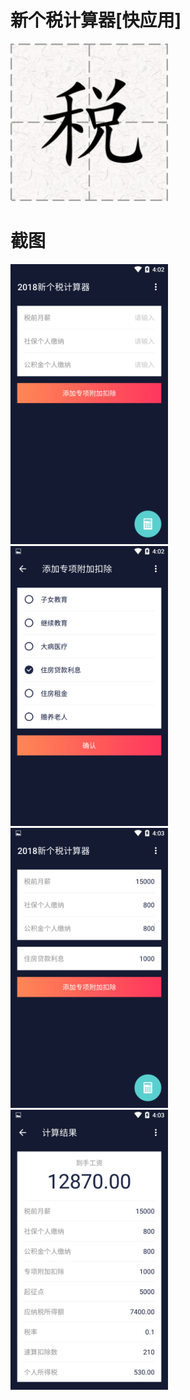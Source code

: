 # 新个税计算器[快应用]
<img src='/screenshot/logo_512.png' width='50%'></img>
# 截图
<img src='/screenshot/1.png' width='50%'></img>
<img src='/screenshot/2.png' width='50%'></img>
<img src='/screenshot/3.png' width='50%'></img>
<img src='/screenshot/4.png' width='50%'></img>
